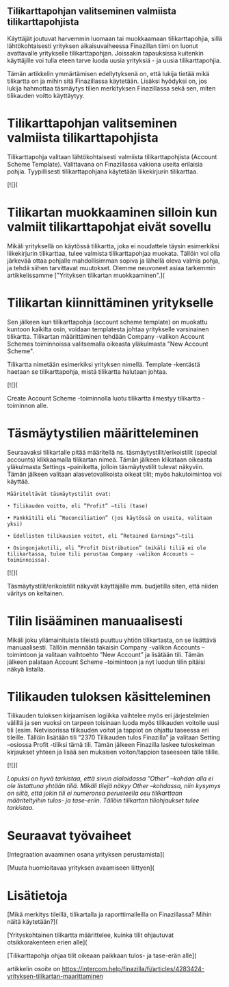 ## Tilikarttapohjan valitseminen valmiista tilikarttapohjista

Käyttäjät joutuvat harvemmin luomaan tai muokkaamaan tilikarttapohjia, sillä lähtökohtaisesti yrityksen aikaisuvaiheessa Finazillan tiimi on luonut avattavalle yritykselle tilikarttapohjan. Joissakin tapauksissa kuitenkin käyttäjille voi tulla eteen tarve luoda uusia yrityksiä - ja uusia tilikarttapohjia.

Tämän artikkelin ymmärtämisen edellytyksenä on, että lukija tietää mikä tilikartta on ja mihin sitä Finazillassa käytetään. Lisäksi hyödyksi on, jos lukija hahmottaa täsmäytys tilien merkityksen Finazillassa sekä sen, miten tilikauden voitto käyttäytyy.

# **Tilikarttapohjan valitseminen valmiista tilikarttapohjista**

Tilikarttapohja valitaan lähtökohtaisesti valmiista tilikarttapohjista (Account Scheme Template). Valittavana on Finazillassa vakiona useita erilaisia pohjia. Tyypillisesti tilikarttapohjana käytetään liikekirjurin tilikarttaa.

[![](

# **Tilikartan muokkaaminen silloin kun valmiit tilikarttapohjat eivät sovellu**

Mikäli yrityksellä on käytössä tilikartta, joka ei noudattele täysin esimerkiksi liikekirjurin tilikarttaa, tulee valmista tilikarttapohjaa muokata. Tällöin voi olla järkevää ottaa pohjalle mahdollisimman sopiva ja lähellä oleva valmis pohja, ja tehdä siihen tarvittavat muutokset. Olemme neuvoneet asiaa tarkemmin artikkelissamme ["Yrityksen tilikartan muokkaaminen".](

# **Tilikartan kiinnittäminen yritykselle**

Sen jälkeen kun tilikarttapohja (account scheme template) on muokattu kuntoon kaikilta osin, voidaan templatesta johtaa yritykselle varsinainen tilikartta. Tilikartan määrittäminen tehdään Company -valikon Account Schemes toiminnoissa valitsemalla oikeasta yläkulmasta "New Account Scheme".

Tilikartta nimetään esimerkiksi yrityksen nimellä. Template -kentästä haetaan se tilikarttapohja, mistä tilikartta halutaan johtaa.

[![](

Create Account Scheme -toiminnolla luotu tilikartta ilmestyy tilikartta -toiminnon alle.

# **Täsmäytystilien määritteleminen**

Seuraavaksi tilikartalle pitää määritellä ns. täsmäytystilit/erikoistilit (special accounts) klikkaamalla tilikartan nimeä. Tämän jälkeen klikataan oikeasta yläkulmasta Settings –painiketta, jolloin täsmäytystilit tulevat näkyviin. Tämän jälkeen valitaan alasvetovalikoista oikeat tilit; myös hakutoimintoa voi käyttää.

```
Määriteltävät täsmäytystilit ovat: 
```
```
• Tilikauden voitto, eli ”Profit” –tili (tase)
```
```
• Pankkitili eli ”Reconciliation” (jos käytössä on useita, valitaan yksi)
```
```
• Edellisten tilikausien voitot, eli ”Retained Earnings”–tili
```
```
• Osingonjakotili, eli ”Profit Distribution” (mikäli tiliä ei ole   
tilikartassa, tulee tili perustaa Company -valikon Accounts –toiminnoissa).  
```
[![](

Täsmäytystilit/erikoistilit näkyvät käyttäjälle mm. budjetilla siten, että niiden väritys on keltainen.

# **Tilin lisääminen manuaalisesti**

Mikäli joku yllämainituista tileistä puuttuu yhtiön tilikartasta, on se lisättävä manuaalisesti. Tällöin mennään takaisin Company -valikon Accounts –toimintoon ja valitaan vaihtoehto ”New Account” ja lisätään tili. Tämän jälkeen palataan Account Scheme –toimintoon ja nyt luodun tilin pitäisi näkyä listalla.

# **Tilikauden tuloksen käsitteleminen**

Tilikauden tuloksen kirjaamisen logiikka vaihtelee myös eri järjestelmien välillä ja sen vuoksi on tarpeen toisinaan luoda myös tilikauden voitolle uusi tili (esim. Netvisorissa tilikauden voitot ja tappiot on ohjattu taseessa eri tileille. Tällöin lisätään tili ”2370 Tilikauden tulos Finazilla” ja valitaan Setting –osiossa Profit -tiliksi tämä tili. Tämän jälkeen Finazilla laskee tuloskelman kirjaukset yhteen ja lisää sen mukaisen voiton/tappion taseeseen tälle tilille.

[![](

*Lopuksi on hyvä tarkistaa, että sivun alalaidassa ”Other” –kohdan alla ei ole listattuna yhtään tiliä. Mikäli tilejä näkyy Other –kohdassa, niin kysymys on siitä, että jokin tili ei numeronsa perusteella osu tilikarttaan määriteltyihin tulos- ja tase-eriin. Tällöin tilikartan tiliohjaukset tulee tarkistaa.*

# Seuraavat työvaiheet

[Integraation avaaminen osana yrityksen perustamista](

[Muuta huomioitavaa yrityksen avaamiseen liittyen](

# Lisätietoja

[Mikä merkitys tileillä, tilikartalla ja raporttimalleilla on Finazillassa? Mihin näitä käytetään?](

[Yrityskohtainen tilikartta määrittelee, kuinka tilit ohjautuvat otsikkorakenteen erien alle](

[Tilikarttapohja ohjaa tilit oikeaan paikkaan tulos- ja tase-erän alle](



artikkelin osoite on https://intercom.help/finazilla/fi/articles/4283424-yrityksen-tilikartan-maarittaminen

